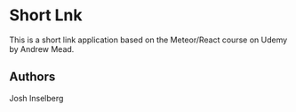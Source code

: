 # Short Lnk

This is a short link application based on the Meteor/React course on Udemy by Andrew Mead.

## Authors

Josh Inselberg